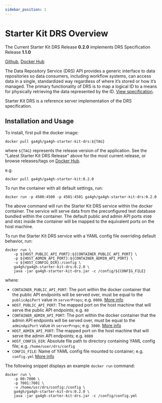 ```yaml
---
sidebar_position: 1
---
```


# Starter Kit DRS Overview

The Current Starter Kit DRS Release **0.2.0** implements DRS Specification Release **1.1.0**

[Github](https://github.com/ga4gh/ga4gh-starter-kit-drs), [Docker Hub](https://hub.docker.com/repository/docker/ga4gh/ga4gh-starter-kit-drs)

The Data Repository Service (DRS) API provides a generic interface to data repositories so data consumers, including workflow systems, can access data in a single, standardized way regardless of where it’s stored or how it’s managed. The primary functionality of DRS is to map a logical ID to a means for physically retrieving the data represented by the ID. [View specification](https://github.com/ga4gh/data-repository-service-schemas).

Starter Kit DRS is a reference server implementation of the DRS specification.

## Installation and Usage

To install, first pull the docker image:
```
docker pull ga4gh/ga4gh-starter-kit-drs:${TAG}
```

where `${TAG}` represents the release version of the application. See the "Latest Starter Kit DRS Release" above for the most current release, or browse releases/tags on [Docker Hub](https://hub.docker.com/repository/docker/ga4gh/ga4gh-starter-kit-drs/tags).

e.g.
```
docker pull ga4gh/ga4gh-starter-kit:0.2.0
```

To run the container with all default settings, run:
```
docker run -p 4500:4500 -p 4501:4501 ga4gh/ga4gh-starter-kit-drs:0.2.0
```

The above command will run the Starter Kit DRS service within the docker container. The service will serve data from the preconfigured test database bundled within the container. The default public and admin API ports `4500` and `4501` inside the container will be mapped to the equivalent ports on the host machine.

To run the Starter Kit DRS service with a YAML config file overriding default behavior, run:
```
docker run \
    -p ${HOST_PUBLIC_API_PORT}:${CONTAINER_PUBLIC_API_PORT} \
    -p ${HOST_ADMIN_API_PORT}:${CONTAINER_ADMIN_API_PORT} \
    -v ${HOST_CONFIG_DIR}:/config \
    ga4gh/ga4gh-starter-kit-drs:0.2.0 \
    java -jar ga4gh-starter-kit-drs.jar -c /config/${CONFIG_FILE}
```

where:
* `CONTAINER_PUBLIC_API_PORT`: The port within the docker container that the public API endpoints will be served over, must be equal to the `publicApiPort` value in `serverProps`; e.g. `8000`. [More info](../../concepts-and-guides/configuring-webservice-properties)
* `HOST_PUBLIC_API_PORT`: The mapped port on the host machine that will serve the public API endpoints; e.g. `80`
* `CONTAINER_ADMIN_API_PORT`: The port within the docker container that the admin API endpoints will be served over, must be equal to the `adminApiPort` value in `serverProps`; e.g. `3000`. [More info](../../concepts-and-guides/configuring-webservice-properties)
* `HOST_ADMIN_API_PORT`: The mapped port on the host machine that will serve the admin API endpoints; e.g. `8080`
* `HOST_CONFIG_DIR`: Absolute file path to directory containing YAML config file; e.g. `/home/user/drs/config`
* `CONFIG_FILE`: Name of YAML config file mounted to container; e.g. `config.yml` [More info](./drs_configuration)

The following snippet displays an example `docker run` command:
```
docker run \
    -p 80:7000 \
    -p 7001:7001 \
    -v /home/usr/drs/config:/config \
    ga4gh/ga4gh-starter-kit-drs:0.2.0 \
    java -jar ga4gh-starter-kit-drs.jar -c /config/config.yml
```